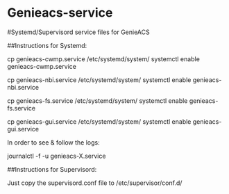 # Genieacs-service
#Systemd/Supervisord service files for GenieACS

##Instructions for Systemd:

cp genieacs-cwmp.service /etc/systemd/system/
systemctl enable genieacs-cwmp.service

cp genieacs-nbi.service /etc/systemd/system/
systemctl enable genieacs-nbi.service

cp genieacs-fs.service /etc/systemd/system/
systemctl enable genieacs-fs.service

cp genieacs-gui.service /etc/systemd/system/
systemctl enable genieacs-gui.service

In order to see & follow the logs:

journalctl -f -u genieacs-X.service

##Instructions for Supervisord:

Just copy the supervisord.conf file to /etc/supervisor/conf.d/
